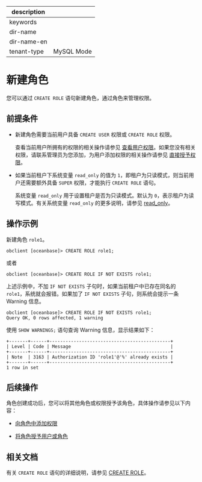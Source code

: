 |description||
|---|---|
|keywords||
|dir-name||
|dir-name-en||
|tenant-type|MySQL Mode|

# 新建角色

您可以通过 `CREATE ROLE` 语句新建角色，通过角色来管理权限。

## 前提条件

* 新建角色需要当前用户具备 `CREATE USER` 权限或 `CREATE ROLE` 权限。

  查看当前用户所拥有的权限的相关操作请参见 [查看用户权限](../400.view-user-permissions-of-mysql-mode.md)。如果您没有相关权限，请联系管理员为您添加，为用户添加权限的相关操作请参见 [直接授予权限](../200.authority-of-mysql-mode.md)。

* 如果当前租户下系统变量 `read_only` 的值为 `1`，即租户为只读模式，则当前用户还需要额外具备 `SUPER` 权限，才能执行 `CREATE ROLE` 语句。
  
  系统变量 `read_only` 用于设置租户是否为只读模式。默认为 `0`，表示租户为读写模式。有关系统变量 `read_only` 的更多说明，请参见 [read_only](../../../../../../700.reference/800.configuration-items-and-system-variables/200.system-variable/300.global-system-variable/11200.read_only-global.md)。

## 操作示例

新建角色 `role1`。

```shell
obclient [oceanbase]> CREATE ROLE role1;
```

或者

```shell
obclient [oceanbase]> CREATE ROLE IF NOT EXISTS role1;
```

上述示例中，不加 `IF NOT EXISTS` 子句时，如果当前租户中已存在同名的 `role1`，系统就会报错。如果加了 `IF NOT EXISTS` 子句，则系统会提示一条 Warning 信息。

```shell
obclient [oceanbase]> CREATE ROLE IF NOT EXISTS role1;
Query OK, 0 rows affected, 1 warning
```

使用 `SHOW WARNINGS;` 语句查询 Warning 信息，显示结果如下：

```shell
+-------+------+---------------------------------------------+
| Level | Code | Message                                     |
+-------+------+---------------------------------------------+
| Note  | 3163 | Authorization ID 'role1'@'%' already exists |
+-------+------+---------------------------------------------+
1 row in set
```

## 后续操作

角色创建成功后，您可以将其他角色或权限授予该角色，具体操作请参见以下内容：

* [向角色中添加权限](300.grant-privileges-to-a-role-of-mysql-mode.md)

* [将角色授予用户或角色](400.grant-a-role-to-a-role-or-user-of-mysql-mode.md)

## 相关文档

有关 `CREATE ROLE` 语句的详细说明，请参见 [CREATE ROLE](../../../../../../700.reference/500.sql-reference/100.sql-syntax/200.common-tenant-of-mysql-mode/600.sql-statement-of-mysql-mode/2450.create-role-of-mysql-mode.md)。
